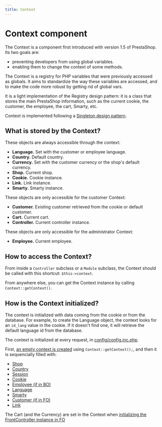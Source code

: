 ```yaml
---
title: Context
---
```


# Context component

The Context is a component first introduced with version 1.5 of PrestaShop. Its two goals are:

- preventing developers from using global variables.
- enabling them to change the context of some methods.

The Context is a registry for PHP variables that were previously accessed as globals. It aims to standardize the way these variables are accessed, and to make the code more robust by getting rid of global vars.

It is a light implementation of the Registry design pattern: it is a class that stores the main PrestaShop information, such as the current cookie, the customer, the employee, the cart, Smarty, etc.

Context is implemented following a [Singleton design pattern](https://refactoring.guru/design-patterns/singleton).

## What is stored by the Context?

These objects are always accessible through the context:

- **Language.** Set with the customer or employee language.
- **Country.** Default country.
- **Currency.** Set with the customer currency or the shop's default currency.
- **Shop.** Current shop.
- **Cookie.** Cookie instance.
- **Link.** Link instance.
- **Smarty.** Smarty instance.

These objects are only accessible for the customer Context:

- **Customer.** Existing customer retrieved from the cookie or default customer.
- **Cart.** Current cart.
- **Controller.** Current controller instance.

These objects are only accessible for the administrator Context:

- **Employee.** Current employee.

## How to access the Context?

From inside a `Controller` subclass or a `Module` subclass, the Context should be called with this shortcut: `$this->context`.

From anywhere else, you can get the Context instance by calling `Context::getContext()`.

## How is the Context initialized?

The context is initialized with data coming from the cookie or from the database. For example, to create the Language object, the context looks for an `id_lang` value in the cookie. If it doesn't find one, it will retrieve the default language id from the database.

The context is initialized at every request, in [config/config.inc.php](https://github.com/PrestaShop/PrestaShop/blob/8.0.x/config/config.inc.php).

First, [an empty context is created](https://github.com/PrestaShop/PrestaShop/blob/8.0.x/config/config.inc.php#L113) using `Context::getContext();`, and then it is sequencially filled with:

- [Shop](https://github.com/PrestaShop/PrestaShop/blob/8.0.x/config/config.inc.php#L117)
- [Country](https://github.com/PrestaShop/PrestaShop/blob/8.0.x/config/config.inc.php#L146-L147)
- [Session](https://github.com/PrestaShop/PrestaShop/blob/8.0.x/config/config.inc.php#L191)
- [Cookie](https://github.com/PrestaShop/PrestaShop/blob/8.0.x/config/config.inc.php#L194)
- [Employee (if in BO)](https://github.com/PrestaShop/PrestaShop/blob/8.0.x/config/config.inc.php#L198-L199)
- [Language](https://github.com/PrestaShop/PrestaShop/blob/8.0.x/config/config.inc.php#L242)
- [Smarty](https://github.com/PrestaShop/PrestaShop/blob/8.0.x/config/config.inc.php#L247)
- [Customer (if in FO)](https://github.com/PrestaShop/PrestaShop/blob/8.0.x/config/config.inc.php#L272)
- [Link](https://github.com/PrestaShop/PrestaShop/blob/8.0.x/config/config.inc.php#L277)

The Cart (and the Currency) are set in the Context when [initializing the FrontController instance in FO](https://github.com/PrestaShop/PrestaShop/blob/8.0.x/classes/controller/FrontController.php#L428-L434)